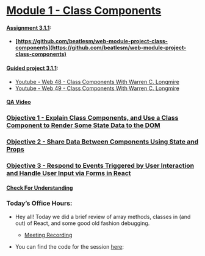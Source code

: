 # [Module 1 - Class Components](./Objects/Object_1.md)


#### [Assignment 3.1.1](./Assign311/README.md):

-   **[https://github.com/beatlesm/web-module-project-class-components](https://github.com/beatlesm/web-module-project-class-components)**
   
#### [Guided project 3.1.1](./Guided311):

-   [Youtube - Web 48 - Class Components With Warren C. Longmire](https://www.youtube.com/watch?v=Nc4-l2NrOD4)
-   [Youtube - Web 49 - Class Components With Warren C. Longmire](https://youtu.be/_WCVNOl3YP4)


#### [QA Video](./QA_Video/README.md)

### [Objective 1 - Explain Class Components, and Use a Class Component to Render Some State Data to the DOM](./Objects/Object_1.md)


### [Objective 2 - Share Data Between Components Using State and Props](./Objects/Object_2.md)

### [Objective 3 - Respond to Events Triggered by User Interaction and Handle User Input via Forms in React](./Objects/Object_3.md)


#### [Check For Understanding](./Objects/Understanding.md)


### Today’s Office Hours:

-	Hey all! Today we did a brief review of array methods, classes in (and out) of React, and some good old fashion debugging.

	-	[Meeting Recording](https://lambdaschool.zoom.us/rec/share/y--FjsRZE6gICVZnuU3zDLIDCz_qbYUg_H0w1zTboroyYtCWPP038AKnUK73Ztac.tkS4VgMxQPMh8uB_)

-	You can find the code for the session [here](https://codesandbox.io/s/quiet-mountain-08rxn?file=/src/App.js):


### 


